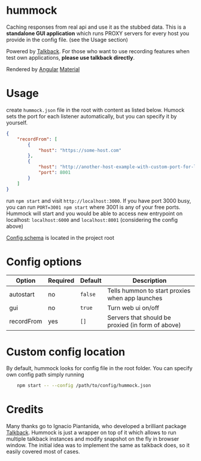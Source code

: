 # hummock

Caching responses from real api and use it as the stubbed data.
This is a **standalone GUI application** which runs PROXY servers for every host
you provide in the config file. (see the Usage section)

Powered by [Talkback](https://www.npmjs.com/package/talkback).
For those who want to use recording features
when test own applications, **please use talkback directly**.

Rendered by [Angular](https://angular.io/) [Material](https://material.angular.io/)

# Usage

create `hummock.json` file in the root with content as listed below.
Humock sets the port for each listener automatically, but you can specify it by yourself.

```json
{
	"recordFrom": [
		{
			"host": "https://some-host.com"
		},
		{
			"host": "http://another-host-example-with-custom-port-for-listener.com",
			"port": 8001
		}
	]
}
```

run `npm start` and visit `http://localhost:3000`. If you have port 3000 busy, you can run `PORT=3001 npm start` where 3001 is any of your free ports.
Hummock will start and you would be able to access new entrypoint on localhost: `localhost:6000` and `localhost:8001` (considering the config above)

[Config schema](https://github.com/n0th1ng-else/hummock/blob/master/hummock.json.schema) is located in the project root

# Config options

| Option     | Required | Default | Description                                       |
| ---------- | -------- | ------- | ------------------------------------------------- |
| autostart  | no       | `false` | Tells hummon to start proxies when app launches   |
| gui        | no       | `true`  | Turn web ui on/off                                |
| recordFrom | yes      | `[]`    | Servers that should be proxied (in form of above) |

# Custom config location

By default, hummock looks for config file in the root folder.
You can specify own config path simply running

```bash
	npm start -- --config /path/to/config/hummock.json
```

# Credits

Many thanks go to Ignacio Piantanida, who developed a brilliant package
[Talkback](https://www.npmjs.com/package/talkback). Hummock is just a wrapper on top of it which allows to run multiple talkback instances and
modify snapshot on the fly in browser window. The initial idea was to
implement the same as talkback does, so it easily covered most of cases.
